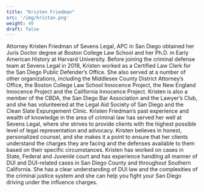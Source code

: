 ```yaml
---
title: "Kristen Friedman"
src: '/img/kristan.png'
weight: 40
draft: false
---
```


Attorney Kristen Friedman of Sevens Legal, APC in San Diego obtained her Juris Doctor degree at Boston College Law School and her Ph.D. in Early American History at Harvard University. Before joining the criminal defense team at Sevens Legal in 2018, Kristen worked as a Certified Law Clerk for the San Diego Public Defender’s Office. She also served at a number of other organizations, including the Middlesex County District Attorney’s Office, the Boston College Law School Innocence Project, the New England Innocence Project and the California Innocence Project. Kristen is also a member of the CBDA, the San Diego Bar Association and the Lawyer’s Club, and she has volunteered at the Legal Aid Society of San Diego and the Clean Slate Expungement Clinic. Kristen Friedman’s past experience and wealth of knowledge in the area of criminal law has served her well at Sevens Legal, where she strives to provide clients with the highest possible level of legal representation and advocacy. Kristen believes in honest, personalized counsel, and she makes it a point to ensure that her clients understand the charges they are facing and the defenses available to them based on their specific circumstances. Kristen has worked on cases in State, Federal and Juvenile court and has experience handling all manner of DUI and DUI-related cases in San Diego County and throughout Southern California. She has a clear understanding of DUI law and the complexities of the criminal justice system and she can help you fight your San Diego driving under the influence charges.